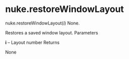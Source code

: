 # nuke.restoreWindowLayout
nuke.restoreWindowLayout(_i_)  None.

Restores a saved window layout.
Parameters

**i** – Layout number
Returns

None